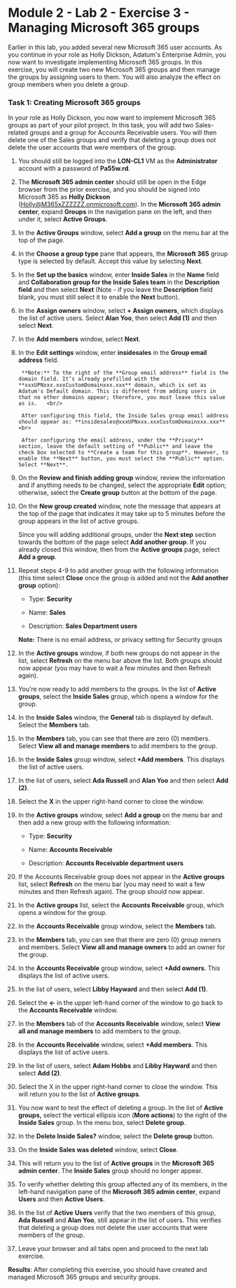 # Module 2 - Lab 2 - Exercise 3 - Managing Microsoft 365 groups

Earlier in this lab, you added several new Microsoft 365 user accounts. As you continue in your role as Holly Dickson, Adatum's Enterprise Admin, you now want to investigate implementing Microsoft 365 groups. In this exercise, you will create two new Microsoft 365 groups and then manage the groups by assigning users to them. You will also analyze the effect on group members when you delete a group.

### Task 1: Creating Microsoft 365 groups

In your role as Holly Dickson, you now want to implement Microsoft 365 groups as part of your pilot project. In this task, you will add two Sales-related groups and a group for Accounts Receivable users. You will then delete one of the Sales groups and verify that deleting a group does not delete the user accounts that were members of the group.

1. You should still be logged into the **LON-CL1** VM as the **Administrator** account with a password of **Pa55w.rd**.

2. The **Microsoft 365 admin center** should still be open in the Edge browser from the prior exercise, and you should be signed into Microsoft 365 as **Holly Dickson** (Holly@M365xZZZZZZ.onmicrosoft.com). In the **Microsoft 365 admin center**, expand **Groups** in the navigation pane on the left, and then under it, select **Active Groups**. 

3. In the **Active Groups** window, select **Add a group** on the menu bar at the top of the page.

4. In the **Choose a group type** pane that appears, the **Microsoft 365** group type is selected by default. Accept this value by selecting **Next**.

5. In the **Set up the basics** window, enter **Inside Sales** in the **Name** field and **Collaboration group for the Inside Sales team** in the **Description field** and then select **Next** (Note - if you leave the **Description** field blank, you must still select it to enable the **Next** button).

6. In the **Assign owners** window, select **+ Assign owners**, which displays the list of active users. Select **Alan Yoo**, then select **Add (1)** and then select **Next**. 

7. In the **Add members** window, select **Next**.

8. In the **Edit settings** window, enter **insidesales** in the **Group email address** field. <br/>
	
		**Note:** To the right of the **Group email address** field is the domain field. It’s already prefilled with the **xxxUPNxxx.xxxCustomDomainxxx.xxx** domain, which is set as Adatum's Default domain. This is different from adding users in that no other domains appear; therefore, you must leave this value as is.   <br/>
		
		After configuring this field, the Inside Sales group email address should appear as: **insidesales@xxxUPNxxx.xxxCustomDomainxxx.xxx** <br>

		After configuring the email address, under the **Privacy** section, leave the default setting of **Public** and leave the check box selected to **Create a team for this group**. However, to enable the **Next** button, you must select the **Public** option. Select **Next**.

9. On the **Review and finish adding group** window, review the information and if anything needs to be changed, select the appropriate **Edit** option; otherwise, select the **Create group** button at the bottom of the page.

10. On the **New group created** window, note the message that appears at the top of the page that indicates it may take up to 5 minutes before the group appears in the list of active groups.

	Since you will adding additional groups, under the **Next step** section towards the bottom of the page select **Add another group**. If you already closed this window, then from the **Active groups** page, select **Add a group**.

11. Repeat steps 4-9 to add another group with the following information (this time select **Close** once the group is added and not the **Add another group** option):

	- Type: **Security**
	
	- Name: **Sales**

	- Description: **Sales Department users**
	
	**Note:** There is no email address, or privacy setting for Security groups

12. In the **Active groups** window, if both new groups do not appear in the list, select **Refresh** on the menu bar above the list. Both groups should now appear (you may have to wait a few minutes and then Refresh again). 

13. You’re now ready to add members to the groups. In the list of **Active groups**, select the **Inside Sales** group, which opens a window for the group. 

14. In the **Inside Sales** window, the **General** tab is displayed by default. Select the **Members** tab.

15. In the **Members** tab, you can see that there are zero (0) members. Select **View all and manage members** to add members to the group. 

16. In the **Inside Sales** group window, select **+Add members**. This displays the list of active users.

17. In the list of users, select **Ada Russell** and **Alan Yoo** and then select **Add (2)**. 

18. Select the **X** in the upper right-hand corner to close the window.

19. In the **Active groups** window, select **Add a group** on the menu bar and then add a new group with the following information:

	- Type: **Security**

	- Name: **Accounts Receivable**

	- Description: **Accounts Receivable department users** 

20. If the Accounts Receivable group does not appear in the **Active groups** list, select **Refresh** on the menu bar (you may need to wait a few minutes and then Refresh again). The group should now appear.

21. In the **Active groups** list, select the **Accounts Receivable** group, which opens a window for the group. 

22. In the **Accounts Receivable** group window, select the **Members** tab.

23. In the **Members** tab, you can see that there are zero (0) group owners and members. Select **View all and manage owners** to add an owner for the group.

24. In the **Accounts Receivable** group window, select **+Add owners**. This displays the list of active users.

25. In the list of users, select **Libby Hayward** and then select **Add (1)**. 

26. Select the **<-** in the upper left-hand corner of the window to go back to the **Accounts Receivable** window.

27. In the **Members** tab of the **Accounts Receivable** window, select **View all and manage members** to add members to the group. 

28. In the **Accounts Receivable** window, select **+Add members**. This displays the list of active users.

29. In the list of users, select **Adam Hobbs** and **Libby Hayward** and then select **Add (2)**. 

30. Select the X in the upper right-hand corner to close the window. This will return you to the list of **Active groups**. 

31. You now want to test the effect of deleting a group. In the list of **Active groups,** select the vertical ellipsis icon (**More actions**) to the right of the **Inside Sales** group. In the menu box, select **Delete group**. 

32. In the **Delete Inside Sales?** window, select the **Delete group** button.

33. On the **Inside Sales was deleted** window, select **Close**. 

34. This will return you to the list of **Active groups** in the **Microsoft 365 admin center**. The **Inside Sales** group should no longer appear. 

35. To verify whether deleting this group affected any of its members, in the left-hand navigation pane of the **Microsoft 365 admin center**, expand **Users** and then **Active Users**. 

36. In the list of **Active** **Users** verify that the two members of this group, **Ada Russell** and **Alan Yoo**, still appear in the list of users. This verifies that deleting a group does not delete the user accounts that were members of the group.

37. Leave your browser and all tabs open and proceed to the next lab exercise.



**Results**: After completing this exercise, you should have created and managed Microsoft 365 groups and security groups.